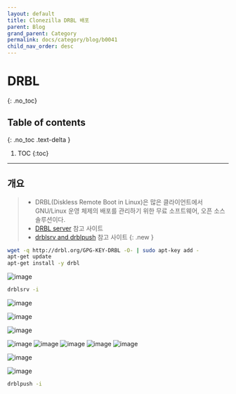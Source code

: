 ```yaml
---
layout: default
title: Clonezilla DRBL 배포
parent: Blog
grand_parent: Category
permalink: docs/category/blog/b0041
child_nav_order: desc
---
```

# DRBL
{: .no_toc}

## Table of contents
{: .no_toc .text-delta }

1. TOC
{:toc}

---
## 개요

> - DRBL(Diskless Remote Boot in Linux)은 많은 클라이언트에서 GNU/Linux 운영 체제의 배포를 관리하기 위한 무료 소프트웨어, 오픈 소스 솔루션이다.
> - [DRBL server](https://drbl.org/installation/02-install-required-packages.php) 참고 사이트
> - [drblsrv and drblpush](https://clonezilla.org/clonezilla-SE/use_clonezilla_live_in_drbl.php) 참고 사이트
{: .new }

```bash
wget -q http://drbl.org/GPG-KEY-DRBL -O- | sudo apt-key add -
apt-get update
apt-get install -y drbl
```

![image](https://user-images.githubusercontent.com/36792594/198910864-5804a9cc-86bb-4113-b79e-c0f40fa5fc4c.png)

```bash
drblsrv -i
```

![image](https://user-images.githubusercontent.com/36792594/198913189-19e72929-fd3a-40ad-afc3-c12c2fa85f80.png)

![image](https://user-images.githubusercontent.com/36792594/198913766-9deadb02-54cf-4c2c-afef-0d6ab32483b1.png)

![image](https://user-images.githubusercontent.com/36792594/198914035-9441da59-23b0-45ee-a860-8e0bf0a4c4e2.png)

![image](https://user-images.githubusercontent.com/36792594/198914069-a4441f82-5983-495d-b65c-f6ebdd3c8000.png)
![image](https://user-images.githubusercontent.com/36792594/198914133-33ff3062-fefe-46d5-9a5b-12c1490e5ae7.png)
![image](https://user-images.githubusercontent.com/36792594/198914213-d104b31c-e620-417d-9146-9171fb07e409.png)
![image](https://user-images.githubusercontent.com/36792594/198914237-d09f8dbf-c79c-4c34-ab25-0b9a5675a296.png)
![image](https://user-images.githubusercontent.com/36792594/198914297-43ee1f1d-3b65-4baa-9a31-05485929efc6.png)

![image](https://user-images.githubusercontent.com/36792594/198914684-089e0b3a-ff47-4c6d-adc1-792164fe5750.png)

![image](https://user-images.githubusercontent.com/36792594/198914745-e6ba2e59-c46f-4f0d-8143-ac32d36d8185.png)

```bash
drblpush -i
```

